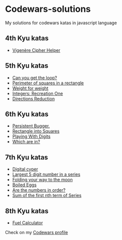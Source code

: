 # Codewars-solutions

My solutions for codewars katas in javascript language

## 4th Kyu katas

  * [Vigenère Cipher Helper](https://github.com/RemondJu/Codewars-solutions/blob/master/4th%20kyu/VigenereCipherHelper.js)

## 5th Kyu katas

  * [Can you get the loop?](https://github.com/RemondJu/Codewars-solutions/blob/master/5th%20kyu/CanYouGetTheLoop.Js)
  * [Perimeter of squares in a rectangle](https://github.com/RemondJu/Codewars-solutions/blob/master/5th%20kyu/Perimeters.js)
  * [Weight for weight](https://github.com/RemondJu/Codewars-solutions/blob/master/5th%20kyu/WeightForWeight.js)
  * [Integers: Recreation One](https://github.com/RemondJu/Codewars-solutions/blob/master/5th%20kyu/IntegersRecreationOne.js)
  * [Directions Reduction](https://github.com/RemondJu/Codewars-solutions/blob/master/5th%20kyu/DirectionsReduction.js)

## 6th Kyu katas

  * [Persistent Bugger.](https://github.com/RemondJu/Codewars-solutions/blob/master/6th%20kyu/PersistentBugger.js)
  * [Rectangle into Squares](https://github.com/RemondJu/Codewars-solutions/blob/master/6th%20kyu/PersistentBugger.js)
  * [Playing With Digits](https://github.com/RemondJu/Codewars-solutions/blob/master/6th%20kyu/PlayingWithDigits.js)
  * [Which are in?](https://github.com/RemondJu/Codewars-solutions/blob/master/6th%20kyu/WhichAreIn.js)

## 7th Kyu katas

  * [Digital cyper](https://github.com/RemondJu/Codewars-solutions/blob/master/7th%20kyu/DigitalCypher.js)
  * [Largest 5 digit number in a series](https://github.com/RemondJu/Codewars-solutions/blob/master/7th%20kyu/Largest5DigitsNumberInASeries.js)
  * [Folding your way to the moon](https://github.com/RemondJu/Codewars-solutions/blob/master/7th%20kyu/FoldingYourWayToTheMoon.js)
  * [Boiled Eggs](https://github.com/RemondJu/Codewars-solutions/blob/master/7th%20kyu/BoiledEggs.js)
  * [Are the numbers in order?](https://github.com/RemondJu/Codewars-solutions/blob/master/7th%20kyu/AreTheNumbersInOrder.js)
  * [Sum of the first nth term of Series](https://github.com/RemondJu/Codewars-solutions/blob/master/7th%20kyu/SumOfTheFirstNthOfSeries.js)
  
## 8th Kyu katas
  * [Fuel Calculator](https://github.com/RemondJu/Codewars-solutions/blob/master/8th%20kyu/FuelCalculator.js)

Check on my [Codewars profile](https://www.codewars.com/users/RemondJu)

